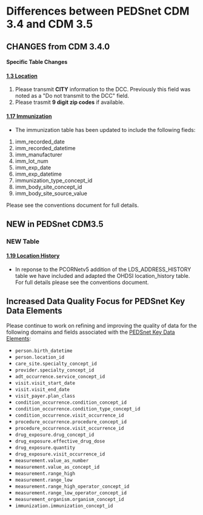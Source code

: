 
# Differences between PEDSnet CDM 3.4 and CDM 3.5

## CHANGES from CDM 3.4.0

#### Specific Table Changes
#### [1.3 Location](Pedsnet_CDM_ETL_Conventions.md#13-location-1)
1. Please transmit **CITY** information to the DCC. Previously this field was noted as a "Do not transmit to the DCC" field.
2. Please trasmit **9 digit zip codes** if available.

#### [1.17 Immunization](https://github.com/PEDSnet/Data_Models/blob/master/PEDSnet/docs/Pedsnet_CDM_ETL_Conventions.md#117-immunization-1)
- The immunization table has been updated to include the following fieds:
1. imm_recorded_date 
2. imm_recorded_datetime
3. imm_manufacturer	
4. imm_lot_num	
5. imm_exp_date	
6. imm_exp_datetime
7. immunization_type_concept_id
8. imm_body_site_concept_id
9. imm_body_site_source_value 

Please see the conventions document for full details.

## NEW in PEDSnet CDM3.5
### NEW Table
#### [1.19 Location History](Pedsnet_CDM_ETL_Conventions.md#119-location_history)
- In reponse to the PCORNetv5 addition of the LDS_ADDRESS_HISTORY table we have included and adapted the OHDSI location_history table. For full details please see the conventions document.

## Increased Data Quality Focus for PEDSnet Key Data Elements

Please continue to work on refining and improving the quality of data for the following domains and fields associated with the [PEDSnet Key Data Elements](docs/PEDSnet%20Key%20Data%20Elements.md):

- `person.birth_datetime`
- `person.location_id`
- `care_site.specialty_concept_id`
- `provider.specialty_concept_id`
- `adt_occurrence.service_concept_id`
- `visit.visit_start_date`
- `visit.visit_end_date`
- `visit_payer.plan_class`
- `condition_occurrence.condition_concept_id`
- `condition_occurrence.condition_type_concept_id`
- `condition_occurrence.visit_occurrence_id`
- `procedure_occurrence.procedure_concept_id`
- `procedure_occurrence.visit_occurrence_id`
- `drug_exposure.drug_concept_id`
- `drug_exposure.effective_drug_dose`
- `drug_exposure.quantity`
- `drug_exposure.visit_occurrence_id`
- `measurement.value_as_number`
- `measurement.value_as_concept_id`
- `measurement.range_high`
- `measurement.range_low`
- `measurement.range_high_operator_concept_id`
- `measurement.range_low_operator_concept_id`
- `measurement_organism.organism_concept_id`
- `immunization.immunization_concept_id`





